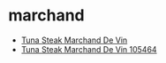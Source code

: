 # marchand

 * [Tuna Steak Marchand De Vin](../../index/t/tuna-steak-marchand-de-vin-105464.json)
 * [Tuna Steak Marchand De Vin 105464](../../index/t/tuna-steak-marchand-de-vin-105464.json)
